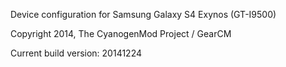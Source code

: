 Device configuration for Samsung Galaxy S4 Exynos (GT-I9500)

Copyright 2014, The CyanogenMod Project / GearCM

Current build version: 20141224
